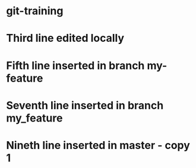 # git-training

# Third line edited locally

# Fifth line inserted in branch my-feature

# Seventh line inserted in branch my_feature

# Nineth line inserted in master - copy 1